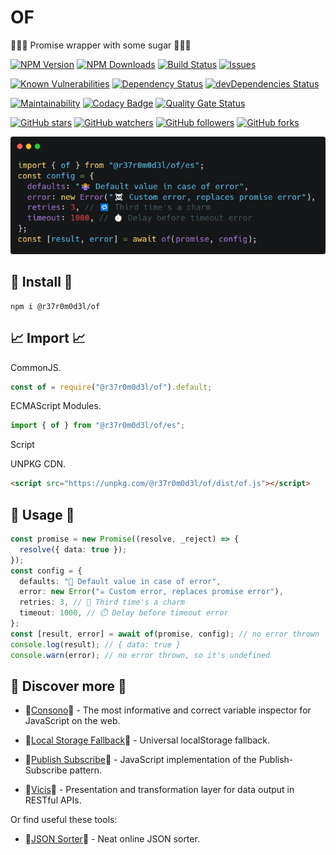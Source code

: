 OF
===========

🍡🍭🍬 Promise wrapper with some sugar 🍡🍭🍬

[![NPM Version](https://img.shields.io/npm/v/@r37r0m0d3l/of.svg?style=flat)]()
[![NPM Downloads](https://img.shields.io/npm/dt/@r37r0m0d3l/of.svg?style=flat)]()
[![Build Status](https://travis-ci.org/r37r0m0d3l/of.svg?branch=master)](https://travis-ci.org/r37r0m0d3l/of)
[![Issues](https://img.shields.io/github/issues-raw/r37r0m0d3l/of.svg?maxAge=25000)](https://github.com/r37r0m0d3l/of/issues)

[![Known Vulnerabilities](https://snyk.io/test/github/r37r0m0d3l/of/badge.svg?targetFile=package.json)](https://snyk.io/test/github/r37r0m0d3l/of?targetFile=package.json)
[![Dependency Status](https://david-dm.org/r37r0m0d3l/of.svg)](https://david-dm.org/r37r0m0d3l/of)
[![devDependencies Status](https://david-dm.org/r37r0m0d3l/of/dev-status.svg)](https://david-dm.org/r37r0m0d3l/of?type=dev)

[![Maintainability](https://api.codeclimate.com/v1/badges/452e3e4bee15238ea29c/maintainability)](https://codeclimate.com/github/r37r0m0d3l/of/maintainability)
[![Codacy Badge](https://api.codacy.com/project/badge/Grade/eae5f883a3cf46178ffc8c949ed8278c)](https://www.codacy.com/manual/r37r0m0d3l/of?utm_source=github.com&amp;utm_medium=referral&amp;utm_content=r37r0m0d3l/of&amp;utm_campaign=Badge_Grade)
[![Quality Gate Status](https://sonarcloud.io/api/project_badges/measure?project=r37r0m0d3l_of&metric=alert_status)](https://sonarcloud.io/dashboard?id=r37r0m0d3l_of)


[![GitHub stars](https://img.shields.io/github/stars/r37r0m0d3l/of.svg?style=social&label=Star)](https://github.com/r37r0m0d3l/of)
[![GitHub watchers](https://img.shields.io/github/watchers/r37r0m0d3l/of.svg?style=social&label=Watch)](https://github.com/r37r0m0d3l/of)
[![GitHub followers](https://img.shields.io/github/followers/r37r0m0d3l.svg?style=social&label=Follow)](https://github.com/r37r0m0d3l/of)
[![GitHub forks](https://img.shields.io/github/forks/r37r0m0d3l/of.svg?style=social&label=Fork)]()

![OF](docs/example.png?raw=true "OF")

## 🚀 Install 🚀

```shell
npm i @r37r0m0d3l/of
```

## 📈 Import 📈

CommonJS.

```js
const of = require("@r37r0m0d3l/of").default;
```

ECMAScript Modules.

```typescript
import { of } from "@r37r0m0d3l/of/es";
```

Script

UNPKG CDN.

```html
<script src="https://unpkg.com/@r37r0m0d3l/of/dist/of.js"></script>
```

## 💬 Usage 💬

```typescript
const promise = new Promise((resolve, _reject) => {
  resolve({ data: true });
});
const config = {
  defaults: "🤷 Default value in case of error",
  error: new Error("☠️ Custom error, replaces promise error"),
  retries: 3, // 🔁 Third time's a charm
  timeout: 1000, // ⏱️ Delay before timeout error
};
const [result, error] = await of(promise, config); // no error thrown
console.log(result); // { data: true }
console.warn(error); // no error thrown, so it's undefined
```

## 👀 Discover more 👀

-   🔎[Consono](https://consono.js.org)🔎 - The most informative and correct variable inspector for JavaScript on the web.

-   🔩[Local Storage Fallback](https://github.com/r37r0m0d3l/fallback-local-storage)🔩 - Universal localStorage fallback.

-   🔄[Publish Subscribe](https://publish-subscribe.js.org)🔄 - JavaScript implementation of the Publish-Subscribe pattern.

-   🧰[Vicis](https://vicis.js.org)🧰 - Presentation and transformation layer for data output in RESTful APIs.

Or find useful these tools:

-   🧾[JSON Sorter](https://r37r0m0d3l.github.io/json_sort)🧾 - Neat online JSON sorter.
